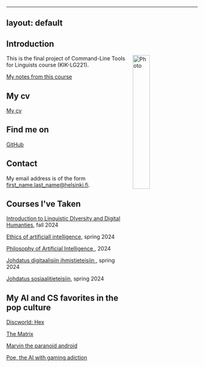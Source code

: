 
---
layout: default
---

## Introduction

<img src="assets/images/me.jpg" alt="Photo" hspace="20" width="30%" align="right"/> This is the final project of Command-Line Tools for Linguists course (KIK-LG221). 

[My notes from this course](https://katja-cmd.github.io/cmdline_course.html)


## My cv
[My cv](https://katja-cmd.github.io/cv.html)

## Find me on

[GitHub](https://github.com/katja-cmd)

## Contact

My email address is of the form first_name.last_name@helsinki.fi. 

## Courses I've Taken

[Introduction to Linquistic DIversity and Digital Humanties](https://studies.helsinki.fi/kurssit/toteutus/hy-opt-cur-2425-9df97501-21e6-4b8d-9de4-e91303f2ff71/LDA-301), fall 2024

[Ethics of artificiall intelligence](https://studies.helsinki.fi/kurssit/toteutus/hy-opt-cur-2324-e5f774f1-ddd7-4890-be4f-d9501d462795/LDA-C505), spring 2024

[Philosophy of Artificial Intelligence ](https://studies.helsinki.fi/kurssit/toteutus/hy-opt-cur-2324-9fbc2bee-b638-41ea-ac53-35dc54b1515a/LDA-C307), 2024

[Johdatus digitaalisiin ihmistieteisiin ](https://studies.helsinki.fi/kurssit/toteutus/hy-opt-cur-2324-3cd28bb6-ab6b-45d1-859e-d4c4b55535d3/KIK-417/Johdatus_digitaalisiin_ihmistieteisiin_KIK_417_HISK_234_KUKA_501_TTK_MU221_TTK_MU251_Et%C3%A4opetus), spring 2024

[Johdatus sosiaalitieteisiin](https://studies.helsinki.fi/kurssit/toteutus/otm-3efa51b5-cc9b-4be6-ab84-972b525252d9/SOSK-101), spring 2024

[]()

[]()

[]()

[]()


## My AI and CS favorites in the pop culture

[Discworld: Hex](https://discworld.fandom.com/wiki/Hex) 

[The Matrix](https://www.imdb.com/title/tt0133093/)

[Marvin the paranoid android](https://en.wikipedia.org/wiki/Marvin_the_Paranoid_Android)

[Poe, the AI with gaming adiction](https://altered-carbon.fandom.com/wiki/Poe)

[]()

[]()

[]()

[]()

[]()


